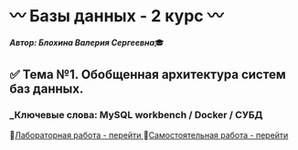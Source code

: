# :wavy_dash: Базы данных - 2 курс :wavy_dash:

***Автор: Блохина Валерия Сергеевна***:mortar_board:


## :white_check_mark: Тема №1. Обобщенная архитектура систем баз данных.
### _Ключевые слова: MySQL workbench / Docker / СУБД
:small_orange_diamond:[Лабораторная работа - перейти ](https://github.com/BlohinaValeria/Programming-2nd-course/tree/main/Лабораторная%201)
:small_orange_diamond:[Самостоятельная работа - перейти ](https://github.com/BlohinaValeria/Programming-2nd-course/tree/main/Лабораторная%201)

